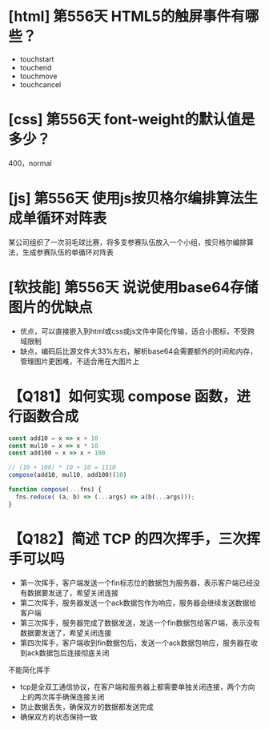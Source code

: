 # [html] 第556天 HTML5的触屏事件有哪些？

- touchstart
- touchend
- touchmove
- touchcancel

# [css] 第556天 font-weight的默认值是多少？

400，normal

# [js] 第556天 使用js按贝格尔编排算法生成单循环对阵表

某公司组织了一次羽毛球比赛，将多支参赛队伍放入一个小组，按贝格尔编排算法，生成参赛队伍的单循环对阵表

# [软技能] 第556天 说说使用base64存储图片的优缺点 

- 优点，可以直接嵌入到html或css或js文件中简化传输，适合小图标，不受跨域限制
- 缺点，编码后比源文件大33%左右，解析base64会需要额外的时间和内存，管理图片更困难，不适合用在大图片上

# 【Q181】如何实现 compose 函数，进行函数合成

```javascript
const add10 = x => x + 10
const mul10 = x => x * 10
const add100 = x => x + 100

// (10 + 100) * 10 + 10 = 1110
compose(add10, mul10, add100)(10)
```

```javascript
function compose(...fns) {
  fns.reduce( (a, b) => (...args) => a(b(...args)));
}
```

# 【Q182】简述 TCP 的四次挥手，三次挥手可以吗

- 第一次挥手，客户端发送一个fin标志位的数据包为服务器，表示客户端已经没有数据要发送了，希望关闭连接
- 第二次挥手，服务器发送一个ack数据包作为响应，服务器会继续发送数据给客户端
- 第三次挥手，服务器完成了数据发送，发送一个fin数据包给客户端，表示没有数据要发送了，希望关闭连接
- 第四次挥手，客户端收到fin数据包后，发送一个ack数据包响应，服务器在收到ack数据包后连接彻底关闭

不能简化挥手
- tcp是全双工通信协议，在客户端和服务器上都需要单独关闭连接，两个方向上的两次挥手确保连接关闭
- 防止数据丢失，确保双方的数据都发送完成
- 确保双方的状态保持一致
